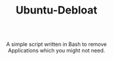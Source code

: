 <h1 align="center">Ubuntu-Debloat</h1>
<br>
<br>
<p align="center">A simple script written in Bash to remove<br>Applications which you might not need.
<br>

